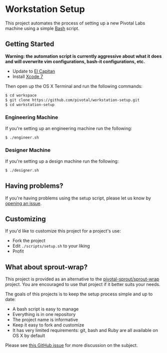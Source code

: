 # Workstation Setup

This project automates the process of setting up a new Pivotal Labs machine using a simple [Bash](https://www.gnu.org/software/bash/) script.

## Getting Started

**Warning: the automation script is currently aggressive about what it does and will overwrite vim configurations, bash-it configurations, etc.**

- Update to [El Capitan](https://itunes.apple.com/us/app/os-x-el-capitan/id1018109117)
- Install [Xcode 7](https://itunes.apple.com/us/app/xcode/id497799835)

Then open up the OS X Terminal and run the following commands:

```sh
$ cd workspace
$ git clone https://github.com/pivotal/workstation-setup.git
$ cd workstation-setup
```

### Engineering Machine

If you're setting up an engineering machine run the following:

```sh
$ ./engineer.sh
```

### Designer Machine

If you're setting up a design machine run the following:

```sh
$ ./designer.sh
```

## Having problems?

If you're having problems using the setup script, please let us know by [opening an issue](https://github.com/pivotal/workstation-setup/issues/new).

## Customizing

If you'd like to customize this project for a project's use:

- Fork the project
- Edit `./scripts/setup.sh` to your liking
- Profit

## What about sprout-wrap?

This project is provided as an alternative to the [pivotal-sprout/sprout-wrap](https://github.com/pivotal-sprout/sprout-wrap) project. You are encouraged to use that project if it better suits your needs.

The goals of this projects is to keep the setup process simple and up to date:

- A bash script is easy to manage
- Everything is in one repository
- The project name is informative
- Keep it easy to fork and customize
- It has very limited requirements: git, bash and Ruby are all available on OS X by default

Please see [this GitHub issue](https://github.com/pivotal/workstation-setup/issues/3) for more discussion on the subject.
